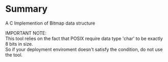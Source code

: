 Summary
==============

A C Implemention of Bitmap data structure

IMPORTANT NOTE:  
This tool relies on the fact that POSIX require data type 'char' to be exactly 8 bits in size.  
So if your deployment enviroment doesn't satisfy the condition, do not use the tool.



